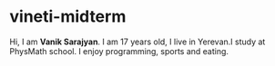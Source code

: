 # vineti-midterm

Hi, I am **Vanik Sarajyan**. I am 17 years old, I live in Yerevan.I study at PhysMath school. I enjoy programming, sports and eating.
